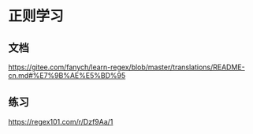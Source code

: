 # 正则学习

## 文档
https://gitee.com/fanych/learn-regex/blob/master/translations/README-cn.md#%E7%9B%AE%E5%BD%95

## 练习
https://regex101.com/r/Dzf9Aa/1